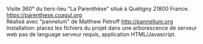 Visite 360° du tiers-lieu "La Parenthèse" situé à Quétigny 21800 France.
https://parenthese.coagul.org <br>
Réalisé avec "pannelum" de Matthew Petroff http://pannellum.org <br>
Installation: placez les fichiers du projet dans une arborescence de serveur web
pas de language serveur requis, application HTML/Javascript.

